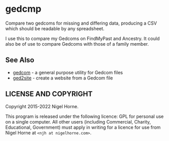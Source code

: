 # gedcmp

Compare two gedcoms for missing and differing data,
producing a CSV which should be readable by any spreadsheet.

I use this to compare my Gedcoms on FindMyPast and Ancestry.
It could also be of use to compare Gedcoms with those of a family member.

## See Also

* [gedcom](https://github.com/nigelhorne/gedcom) - a general purpose utility for Gedcom files
* [ged2site](https://github.com/nigelhorne/ged2site) - create a website from a Gedcom file

## LICENSE AND COPYRIGHT

Copyright 2015-2022 Nigel Horne.

This program is released under the following licence:
GPL for personal use on a single computer.
All other users (including Commercial, Charity, Educational, Government)
must apply in writing for a licence for use from Nigel Horne at
`<njh at nigelhorne.com>`.
